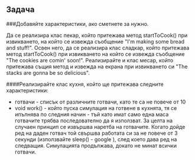 Задача
---

###Добавяйте характеристики, ако сметнете за нужно.

Да се реализира клас пекар, който притежава метод startToCook() при
извикването, на който се извежда съобщение "I'm making some bread and
stuff!". Освен него, да се реализира клас сладкар, който притежава
метод startToCook() при извикването на който се извежда съобщение
"The cookies are comin' soon!". Реализирайте и клас месар, който
притежава същия метод и извежда на екрана при извикването си "The
stacks are gonna be so delicious". 

####Реализирайте клас кухня, който ще притежава следните характеристики:
* готвачи - списък от различните готвачи, като те са не повече от 10
* void work() - който пуска симулация на готвене в кухнята, тя се
  ипълнява по следния начин - тъй като имат само една маса готвачите трябва
  последователно да я използват. За целта на случаен принцип се извършва
  наретба на готвачите. Когато дойде ред на даден готвач той свършва
  работата си за не повече от 3 секунди (използвайте sleep() - google
), след което дава ред на следващия. Симулацията продължава, докато
  не минат всички готвачи.


